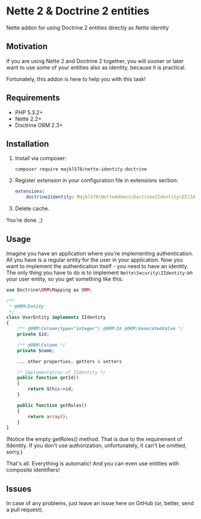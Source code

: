 # Nette 2 & Doctrine 2 entities

Nette addon for using Doctrine 2 entities directly as Nette identity


## Motivation

If you are using Nette 2 and Doctrine 2 together, you will sooner or later
want to use some of your entities also as identity, because it is practical.

Fortunately, this addon is here to help you with this task!


## Requirements

- PHP 5.3.2+
- Nette 2.2+
- Doctrine ORM 2.3+


## Installation

1. Install via composer:

   `composer require majkl578/nette-identity-doctrine`

2. Register extension in your configuration file in extensions section:
    ```yaml
    extensions:
        doctrine2identity: Majkl578\NetteAddons\Doctrine2Identity\DI\IdentityExtension
    ```

3. Delete cache.

You're done. ;)


## Usage

Imagine you have an application where you're implementing authentication.
All you have is a regular entity for the user in your application.
Now you want to implement the authentication itself - you need to have an identity.
The only thing you have to do is to implement `Nette\Security\IIdentity` on your user entity,
so you get something like this:

```php
use Doctrine\ORM\Mapping as ORM;

/**
 * @ORM\Entity
 */
class UserEntity implements IIdentity
{
	/** @ORM\Column(type="integer") @ORM\Id @ORM\GeneratedValue */
	private $id;

	/** @ORM\Column */
	private $name;

	... other properties, getters & setters

	/* implementation of IIdentity */
	public function getId()
	{
		return $this->id;
	}

	public function getRoles()
	{
		return array();
	}
}
```

(Notice the empty getRoles() method. That is due to the requirement of IIdentity.
If you don't use authorization, unfortunately, it can't be omitted, sorry.)

That's all. Everything is automatic!
And you can even use entities with composite identifiers!


## Issues

In case of any problems, just leave an issue here on GitHub (or, better, send a pull request).
